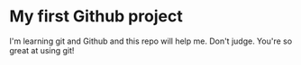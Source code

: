 # My first Github project

I'm learning git and Github and this repo will help me. Don't judge.
You're so great at using git!